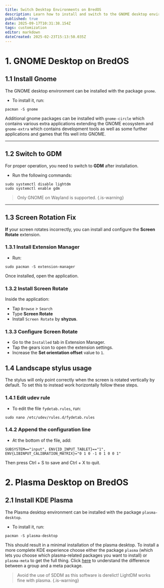 ```yaml
---
title: Switch Desktop Environments on BredOS
description: Learn how to install and switch to the GNOME desktop environment on BredOS
published: true
date: 2025-09-17T10:31:38.154Z
tags: customization
editor: markdown
dateCreated: 2025-02-23T15:13:50.035Z
---
```


# 1. GNOME Desktop on BredOS
## 1.1 Install Gnome

The GNOME desktop environment can be installed with the package `gnome`.  
- To install it, run:

```
pacman -S gnome
```

Additional gnome packages can be installed with `gnome-circle` which contains various extra applications extending the GNOME ecosystem and `gnome-extra` which contains development tools as well as some further applications and games that fits well into GNOME.

---

## 1.2 Switch to GDM

For proper operation, you need to switch to **GDM** after installation.  
- Run the following commands:

```
sudo systemctl disable lightdm
sudo systemctl enable gdm
```

> Only GNOME on Wayland is supported.
{.is-warning}


---

## 1.3 Screen Rotation Fix

**If** your screen rotates incorrectly, you can install and configure the **Screen Rotate** extension.

### 1.3.1 Install Extension Manager

- Run:

```
sudo pacman -S extension-manager
```

Once installed, open the application.

### 1.3.2 Install Screen Rotate

Inside the application:

- Tap `Browse` > `Search`
- Type **Screen Rotate**
- Install `Screen Rotate` by **shyzus**.

### 1.3.3 Configure Screen Rotate

- Go to the `Installed` tab in Extension Manager.
- Tap the gears icon to open the extension settings.
- Increase the **Set orientation offset** value to `1`.

## 1.4 Landscape stylus usage
The stylus will only point correctly when the screen is rotated vertically by default.
To set this to instead work horizontally follow these steps.

### 1.4.1 Edit udev rule
- To edit the file `fydetab.rules`, run:
```
sudo nano /etc/udev/rules.d/fydetab.rules
```

### 1.4.2 Append the configuration line
- At the bottom of the file, add:
```
SUBSYSTEM=="input", ENV{ID_INPUT_TABLET}=="1", ENV{LIBINPUT_CALIBRATION_MATRIX}="0 1 0 -1 0 1 0 0 1"
```

Then press Ctrl + S to save and Ctrl + X to quit.

# 2. Plasma Desktop on BredOS
## 2.1 Install KDE Plasma
The Plasma desktop environment can be installed with the package `plasma-desktop`.  
- To install it, run:

```
pacman -S plasma-desktop
```

This should result in a minimal installation of the plasma desktop. To install a more complete KDE experience choose either the package `plasma` (which lets you choose which plasma-related packages you want to install) or `plasma-meta` to get the full thing. Click [here](https://wiki.archlinux.org/title/Meta_package_and_package_group) to understand the difference between a group and a meta package.

> Avoid the use of SDDM as this software is derelict! LightDM works fine with plasma.
{.is-warning}
